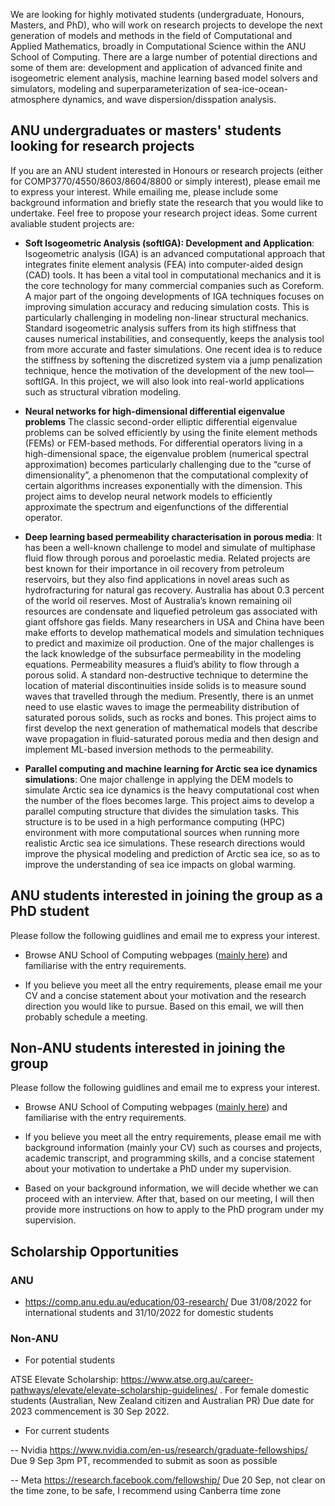 We are looking for highly motivated students (undergraduate, Honours, Masters, and PhD), who will work on research projects to develope the next generation of models and methods in the field of Computational and Applied Mathematics, broadly in Computational Science within the ANU School of Computing.
There are a large number of potential directions and some of them are: development and application of advanced finite and isogeometric element analysis, machine learning based model solvers and simulators, modeling and superparameterization of sea-ice-ocean-atmosphere dynamics, and wave dispersion/disspation analysis. 

## ANU undergraduates or masters' students looking for research projects
If you are an ANU student interested in Honours or research projects (either for COMP3770/4550/8603/8604/8800 or simply interest), please email me to express your interest. While emailing me, please include some background information and briefly state the research that you would like to undertake. Feel free to propose your research project ideas. Some current avaliable student projects are: 

- **Soft Isogeometric Analysis (softIGA): Development and Application**:
Isogeometric analysis (IGA) is an advanced computational approach that integrates 
finite element analysis (FEA) into computer-aided design (CAD) tools. 
It has been a vital tool in computational mechanics and it is the core technology 
for many commercial companies such as Coreform. 
A major part of the ongoing developments of IGA techniques focuses on improving 
simulation accuracy and reducing simulation costs. This is particularly challenging in modeling non-linear structural mechanics. 
Standard isogeometric analysis suffers from its high stiffness that causes numerical instabilities, 
and consequently, keeps the analysis tool from more accurate and faster simulations. 
One recent idea is to reduce the stiffness by softening the discretized system 
via a jump penalization technique, hence the motivation of the development of the new tool—softIGA. 
In this project, we will also look into real-world applications such as structural vibration modeling.

- **Neural networks for high-dimensional differential eigenvalue problems**
The classic second-order elliptic differential eigenvalue problems can be solved efficiently by using the finite element methods (FEMs) or FEM-based methods. For differential operators living in a high-dimensional space, the eigenvalue problem (numerical spectral approximation) becomes particularly challenging due to the “curse of dimensionality”, a phenomenon that the computational complexity of certain algorithms increases exponentially with the dimension. This project aims to develop neural network models to efficiently approximate the spectrum and eigenfunctions of the differential operator. 

- **Deep learning based permeability characterisation in porous media**:
It has been a well-known challenge to model and simulate of multiphase fluid flow through porous and poroelastic media. 
Related projects are best known for their importance in oil recovery from petroleum reservoirs, 
but they also find applications in novel areas such as hydrofracturing for natural gas recovery.
Australia has about 0.3 percent of the world oil reserves. Most of Australia’s known remaining oil resources are condensate and liquefied petroleum gas associated with giant offshore gas fields. Many researchers in USA and China have been make efforts to develop mathematical models 
and simulation techniques to predict and maximize oil production. One of the major challenges is the lack knowledge of the subsurface permeability in the modeling equations. Permeability measures a fluid’s ability to flow through a porous solid. A standard non-destructive technique to
determine the location of material discontinuities inside solids is to measure sound waves that travelled through the medium. 
Presently, there is an unmet need to use elastic waves to image the permeability distribution of saturated porous solids, such as rocks and bones. 
This project aims to first develop the next generation of mathematical models that describe wave propagation in fluid-saturated porous media
and then design and implement ML-based inversion methods to  the permeability.

- **Parallel computing and machine learning for Arctic sea ice dynamics simulations**:
One major challenge in applying the DEM models to simulate Arctic sea ice dynamics is the heavy computational cost 
when the number of the floes becomes large. This project aims to develop a parallel computing structure that divides the simulation tasks.
This structure is to be used in a high performance computing (HPC) environment with more computational sources 
when running more realistic Arctic sea ice simulations. These research directions would improve the physical modeling and prediction
of Arctic sea ice, so as to improve the understanding of sea ice impacts on global warming.


## ANU students interested in joining the group as a PhD student
Please follow the following guidlines and email me to express your interest.
- Browse ANU School of Computing webpages ([mainly here](https://comp.anu.edu.au/education/03-research/)) and familiarise with the entry requirements.

- If you believe you meet all the entry requirements, please email me your CV and a concise statement about your motivation and the research direction you would like to pursue. Based on this email, we will then probably schedule a meeting.
 
## Non-ANU students interested in joining the group
Please follow the following guidlines and email me to express your interest.

- Browse ANU School of Computing webpages ([mainly here](https://comp.anu.edu.au/education/03-research/)) and familiarise with the entry requirements.

- If you believe you meet all the entry requirements, please email me with background information (mainly your CV) such as courses and projects, academic transcript, and programming skills, and a concise statement about your motivation to undertake a PhD under my supervision. 

- Based on your background information, we will decide whether we can proceed with an interview. After that, based on our meeting, I will then provide more instructions on how to apply to the PhD program under my supervision.

## Scholarship Opportunities

### ANU
- https://comp.anu.edu.au/education/03-research/
  Due 31/08/2022 for international students and 31/10/2022 for domestic students

### Non-ANU

- For potential students

ATSE Elevate Scholarship: https://www.atse.org.au/career-pathways/elevate/elevate-scholarship-guidelines/ . 
For female domestic students (Australian, New Zealand citizen and Australian PR)
Due date for 2023 commencement is 30 Sep 2022.


- For current students

-- Nvidia https://www.nvidia.com/en-us/research/graduate-fellowships/ 
Due 9 Sep 3pm PT, recommended to submit as soon as possible

-- Meta https://research.facebook.com/fellowship/
Due 20 Sep, not clear on the time zone, to be safe, I recommend using Canberra time zone




